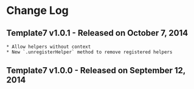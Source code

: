 # Change Log

## Template7 v1.0.1 - Released on October 7, 2014
    * Allow helpers without context
    * New `.unregisterHelper` method to remove registered helpers
    
## Template7 v1.0.0 - Released on September 12, 2014